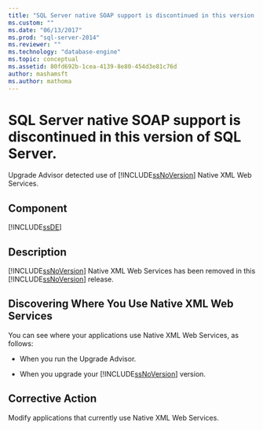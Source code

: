 ```yaml
---
title: "SQL Server native SOAP support is discontinued in this version of SQL Server. | Microsoft Docs"
ms.custom: ""
ms.date: "06/13/2017"
ms.prod: "sql-server-2014"
ms.reviewer: ""
ms.technology: "database-engine"
ms.topic: conceptual
ms.assetid: 80fd692b-1cea-4139-8e80-454d3e81c76d
author: mashamsft
ms.author: mathoma
---
```

# SQL Server native SOAP support is discontinued in this version of SQL Server.
  Upgrade Advisor detected use of [!INCLUDE[ssNoVersion](../../includes/ssnoversion-md.md)] Native XML Web Services.  
  
## Component  
 [!INCLUDE[ssDE](../../includes/ssde-md.md)]  
  
## Description  
 [!INCLUDE[ssNoVersion](../../includes/ssnoversion-md.md)] Native XML Web Services has been removed in this [!INCLUDE[ssNoVersion](../../includes/ssnoversion-md.md)] release.  
  
## Discovering Where You Use Native XML Web Services  
 You can see where your applications use Native XML Web Services, as follows:  
  
-   When you run the Upgrade Advisor.  
  
-   When you upgrade your [!INCLUDE[ssNoVersion](../../includes/ssnoversion-md.md)] version.  
  
## Corrective Action  
 Modify applications that currently use Native XML Web Services.  
  
  
